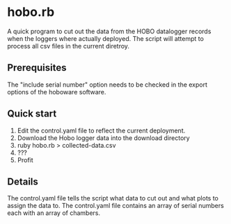 hobo.rb
========

A quick program to cut out the data from the HOBO datalogger records when the loggers
where actually deployed. The script will attempt to process all csv files in the current diretroy.

Prerequisites
-------------

The "include serial number" option needs to be checked in the export options of the hoboware software.

Quick start
------------

1. Edit the control.yaml file to reflect the current deployment. 
2. Download the Hobo logger data into the download directory
3. ruby hobo.rb > collected-data.csv
4. ???
5. Profit

Details
-------

The control.yaml file tells the script what data to cut out and what plots to assign the data to.
The control.yaml file contains an array of serial numbers each with an array of chambers.

